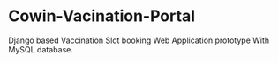 # Cowin-Vacination-Portal
Django based Vaccination Slot booking Web Application prototype 
With MySQL database.
